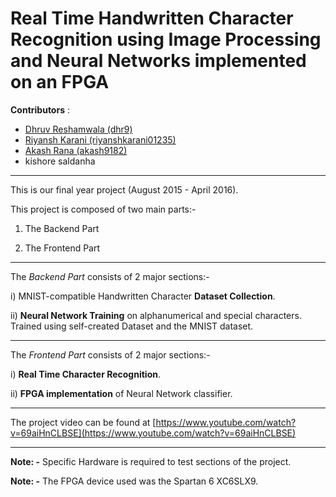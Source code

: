 # Real Time Handwritten Character Recognition using Image Processing and Neural Networks implemented on an FPGA

**Contributors** : 

 - [Dhruv Reshamwala (dhr9)](http://github.com/dhr9)
 - [Riyansh Karani (riyanshkarani01235)](http://github.com/riyanshkarani01235)
 - [Akash Rana (akash9182)](http://github.com/akash9182)
 - kishore saldanha

-------------------------------------

This is our final year project (August 2015 - April 2016).

This project is composed of two main parts:-

1) The Backend Part

2) The Frontend Part

--------------------------------------

The *Backend Part* consists of 2 major sections:-

i) MNIST-compatible Handwritten Character **Dataset Collection**.

ii) **Neural Network Training** on alphanumerical and special characters. Trained using self-created Dataset and the MNIST dataset.

--------------------------------------
The *Frontend Part* consists of 2 major sections:-

i) **Real Time Character Recognition**.

ii) **FPGA implementation** of Neural Network classifier.

----------------------------------------

The project video can be found at [https://www.youtube.com/watch?v=69aiHnCLBSE](https://www.youtube.com/watch?v=69aiHnCLBSE)

---------------------------------------
**Note: -** Specific Hardware is required to test sections of the project.

**Note: -** The FPGA device used was the Spartan 6 XC6SLX9.
